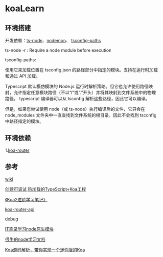 # koaLearn

## 环境搭建

开发依赖：[ts-node](https://typestrong.org/ts-node/)、[nodemon](https://www.npmjs.com/package/nodemon)、
[tsconfig-paths](https://www.npmjs.com/package/tsconfig-paths)

ts-node -r : Require a node module before execution

tsconfig-paths:

使用它来加载位置在 tsconfig.json 的路径部分中指定的模块。支持在运行时加载和通过 API 加载。

Typescript 默认模仿模块的 Node.js 运行时解析策略。但它也允许使用路径映射，允许指定任意模块路径（不以“/”或“.”开头）并将其映射到文件系统中的物理路径。 typescript 编译器可以从 tsconfig 解析这些路径，因此它可以编译。

但是，如果您尝试使用 node（或 ts-node）执行编译后的文件，它只会在 node_modules 文件夹中一直查找到文件系统的根目录，因此不会找到 tsconfig 中路径指定的模块。

## 环境依赖

1.[koa-router](https://github.com/koajs/router)

## 参考

[wiki](https://github.com/koajs/koa/wiki)

[创建可调试,热加载的TypeScript+Koa工程](https://www.keysking.com/index.php/archives/4/)

[《Koa2进阶学习笔记》](https://chenshenhai.github.io/koa2-note/)

[koa-router-api](https://github.com/koajs/router/blob/master/API.md)

[debug](https://www.npmjs.com/package/debug)

[IT笔录学习node原生模块](https://itbilu.com/nodejs)

[很牛的node学习文档](https://www.nodejs.red/#/README)

[Koa源码解析，带你实现一个迷你版的Koa](https://cloud.tencent.com/developer/article/1684864)